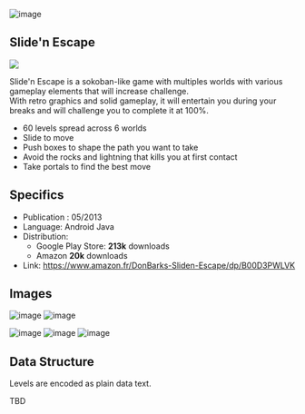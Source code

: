 ![image](https://github.com/thomaspoulainconsulting/Slide-n-Escape/assets/423951/03d40db4-1998-4ed1-a4cc-448545a4f4c3)

## Slide'n Escape
![](https://github.com/thomaspoulainconsulting/Slide-n-Escape/assets/423951/f1c742b5-814d-44da-9bd5-09bed4cf9f83)

Slide'n Escape is a sokoban-like game with multiples worlds with various gameplay elements that will increase challenge.<br />
With retro graphics and solid gameplay, it will entertain you during your breaks and will challenge you to complete it at 100%.

- 60 levels spread across 6 worlds
- Slide to move
- Push boxes to shape the path you want to take
- Avoid the rocks and lightning that kills you at first contact
- Take portals to find the best move

## Specifics
- Publication : 05/2013
- Language: Android Java
- Distribution:
  - Google Play Store: __213k__ downloads
  - Amazon __20k__ downloads
- Link: https://www.amazon.fr/DonBarks-Sliden-Escape/dp/B00D3PWLVK
 
## Images
![image](https://github.com/thomaspoulainconsulting/Slide-n-Escape/assets/423951/c71b3f1a-b79a-441d-955c-590fdd2ee36a)
![image](https://github.com/thomaspoulainconsulting/Slide-n-Escape/assets/423951/32709c73-7955-456d-9df3-31f0e9e9406d)

![image](https://github.com/thomaspoulainconsulting/Slide-n-Escape/assets/423951/e66aba49-96fd-407e-9009-7d5b3d2ea3cf)
![image](https://github.com/thomaspoulainconsulting/Slide-n-Escape/assets/423951/7eb431fc-5e0b-4f56-93fb-6102e2af2930)
![image](https://github.com/thomaspoulainconsulting/Slide-n-Escape/assets/423951/8dc7d747-a450-4cd7-a020-41d9f5d8cdba)


## Data Structure

Levels are encoded as plain data text.<br>

TBD
